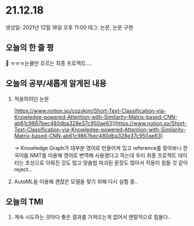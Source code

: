 # 21.12.18

생성일: 2021년 12월 18일 오후 11:00
태그: 논문, 논문 구현

## 오늘의 한 줄 평

<aside>
📌 ㅠㅠㅠ눈물만 흐르는 최종 프로젝트....</aside>

## 오늘의 공부/새롭게 알게된 내용

1. 적용하려던 논문

   [https://www.notion.so/cozykim/Short-Text-Classification-via-Knowledge-powered-Attention-with-Similarity-Matrix-based-CNN-ab61c9867bec480dba328e37c950ae63](https://www.notion.so/Short-Text-Classification-via-Knowledge-powered-Attention-with-Similarity-Matrix-based-CNN-ab61c9867bec480dba328e37c950ae63)

   → Knowledge Graph가 대부분 영어로 만들어져 있고 reference를 찾아보니 한국어를 NMT를 이용해 영어로 변역해 사용했다고 하는데 우리 최종 프로젝트 데이터는 초성으로 이뤄진 것도 많고 맞춤법 파괴된 문장도 많아서 적용이 힘들 것 같아 reject...

2. AutoML을 이용해 괜찮은 모델을 찾기 위해 다시 실험 중..

## 오늘의 TMI

1. 계속 시도하는 것마다 좋은 결과를 가져오는게 없어서 멘탈적으로 힘들다..
